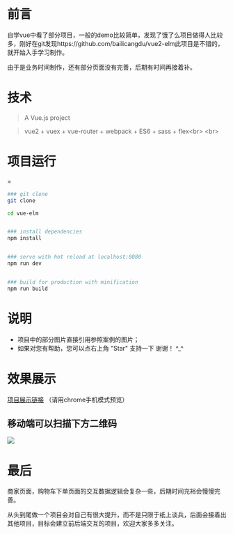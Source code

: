 # 前言


自学vue中看了部分项目，一般的demo比较简单，发现了饿了么项目做得人比较多，刚好在git发现https://github.com/bailicangdu/vue2-elm此项目是不错的，就开始入手学习制作。

由于是业务时间制作，还有部分页面没有完善，后期有时间再接着补。


# 技术

> A Vue.js project

>vue2 + vuex + vue-router + webpack + ES6 + sass + flex\<br>
\<br>

# 项目运行

=

```Bash
### git clone
git clone 

cd vue-elm 


### install dependencies
npm install


### serve with hot reload at localhost:8080
npm run dev


### build for production with minification
npm run build
```

# 说明

* 项目中的部分图片直接引用参照案例的图片；
* 如果对您有帮助，您可以点右上角 "Star" 支持一下 谢谢！ ^_^

# 效果展示

[项目展示链接](https://seven77zhou.github.io/vue-elm-repository/index.html) （请用chrome手机模式预览）
## 移动端可以扫描下方二维码
![](https://seven77zhou.github.io/vue-elm-repository/showElm.png)  
# 最后


商家页面，购物车下单页面的交互数据逻辑会复杂一些，后期时间充裕会慢慢完善。

从头到尾做一个项目会对自己有很大提升，而不是只限于纸上谈兵，后面会接着出其他项目，目标会建立前后端交互的项目，欢迎大家多多关注。